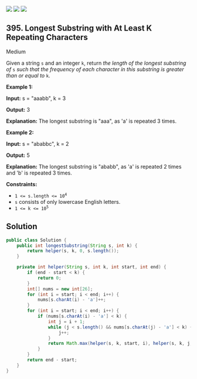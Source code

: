 [![](https://img.shields.io/github/stars/javadev/LeetCode-in-Java?label=Stars&style=flat-square)](https://github.com/javadev/LeetCode-in-Java)
[![](https://img.shields.io/github/forks/javadev/LeetCode-in-Java?label=Fork%20me%20on%20GitHub%20&style=flat-square)](https://github.com/javadev/LeetCode-in-Java/fork)
[![](https://img.shields.io/badge/-LeetCode%20in%20Kotlin-blue?style=flat-square)](https://github.com/javadev/LeetCode-in-Kotlin)

## 395\. Longest Substring with At Least K Repeating Characters

Medium

Given a string `s` and an integer `k`, return _the length of the longest substring of_ `s` _such that the frequency of each character in this substring is greater than or equal to_ `k`.

**Example 1:**

**Input:** s = "aaabb", k = 3

**Output:** 3

**Explanation:** The longest substring is "aaa", as 'a' is repeated 3 times.

**Example 2:**

**Input:** s = "ababbc", k = 2

**Output:** 5

**Explanation:** The longest substring is "ababb", as 'a' is repeated 2 times and 'b' is repeated 3 times.

**Constraints:**

*   <code>1 <= s.length <= 10<sup>4</sup></code>
*   `s` consists of only lowercase English letters.
*   <code>1 <= k <= 10<sup>5</sup></code>

## Solution

```java
public class Solution {
    public int longestSubstring(String s, int k) {
        return helper(s, k, 0, s.length());
    }

    private int helper(String s, int k, int start, int end) {
        if (end - start < k) {
            return 0;
        }
        int[] nums = new int[26];
        for (int i = start; i < end; i++) {
            nums[s.charAt(i) - 'a']++;
        }
        for (int i = start; i < end; i++) {
            if (nums[s.charAt(i) - 'a'] < k) {
                int j = i + 1;
                while (j < s.length() && nums[s.charAt(j) - 'a'] < k) {
                    j++;
                }
                return Math.max(helper(s, k, start, i), helper(s, k, j, end));
            }
        }
        return end - start;
    }
}
```